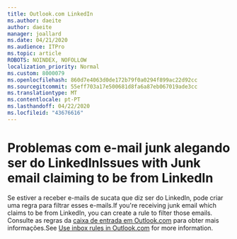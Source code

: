 ```yaml
---
title: Outlook.com LinkedIn
ms.author: daeite
author: daeite
manager: joallard
ms.date: 04/21/2020
ms.audience: ITPro
ms.topic: article
ROBOTS: NOINDEX, NOFOLLOW
localization_priority: Normal
ms.custom: 8000079
ms.openlocfilehash: 860d7e4063d0de172b79f0a0294f899ac22d92cc
ms.sourcegitcommit: 55eff703a17e500681d8fa6a87eb067019ade3cc
ms.translationtype: MT
ms.contentlocale: pt-PT
ms.lasthandoff: 04/22/2020
ms.locfileid: "43676616"
---
```

# <a name="issues-with-junk-email-claiming-to-be-from-linkedin"></a><span data-ttu-id="38d01-102">Problemas com e-mail junk alegando ser do LinkedIn</span><span class="sxs-lookup"><span data-stu-id="38d01-102">Issues with Junk email claiming to be from LinkedIn</span></span>

<span data-ttu-id="38d01-103">Se estiver a receber e-mails de sucata que diz ser do LinkedIn, pode criar uma regra para filtrar esses e-mails.</span><span class="sxs-lookup"><span data-stu-id="38d01-103">If you're receiving junk email which claims to be from LinkedIn, you can create a rule to filter those emails.</span></span>
<span data-ttu-id="38d01-104">Consulte as regras da [caixa de entrada em Outlook.com](https://aka.ms/OutlookComInboxRules) para obter mais informações.</span><span class="sxs-lookup"><span data-stu-id="38d01-104">See [Use inbox rules in Outlook.com](https://aka.ms/OutlookComInboxRules) for more information.</span></span>


